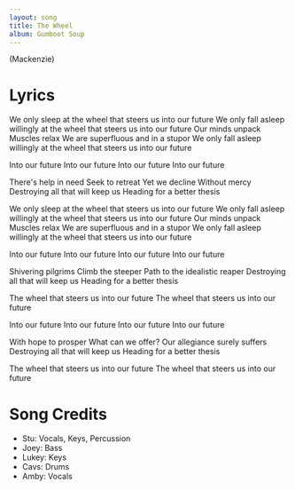 ```yaml
---
layout: song
title: The Wheel
album: Gumboot Soup
---
```


(Mackenzie)

# Lyrics

We only sleep at the wheel that steers us into our future
We only fall asleep willingly at the wheel that steers us into our future
Our minds unpack
Muscles relax
We are superfluous and in a stupor
We only fall asleep willingly at the wheel that steers us into our future

Into our future
Into our future
Into our future
Into our future

There's help in need
Seek to retreat
Yet we decline
Without mercy
Destroying all that will keep us
Heading for a better thesis

We only sleep at the wheel that steers us into our future
We only fall asleep willingly at the wheel that steers us into our future
Our minds unpack
Muscles relax
We are superfluous and in a stupor
We only fall asleep willingly at the wheel that steers us into our future

Into our future
Into our future
Into our future
Into our future

Shivering pilgrims
Climb the steeper
Path to the idealistic reaper
Destroying all that will keep us
Heading for a better thesis

The wheel that steers us into our future
The wheel that steers us into our future

Into our future
Into our future
Into our future
Into our future

With hope to prosper
What can we offer?
Our allegiance surely suffers
Destroying all that will keep us
Heading for a better thesis

The wheel that steers us into our future
The wheel that steers us into our future

# Song Credits

* Stu: Vocals, Keys, Percussion
* Joey: Bass
* Lukey: Keys
* Cavs: Drums
* Amby: Vocals
